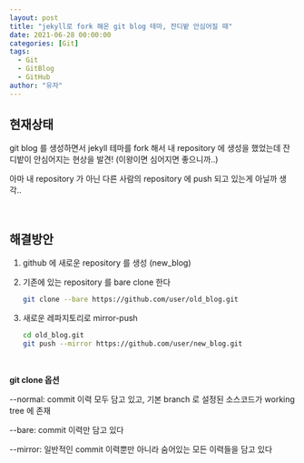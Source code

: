```yaml
---
layout: post
title: "jekyll로 fork 해온 git blog 테마, 잔디밭 안심어질 때"
date: 2021-06-28 00:00:00
categories: [Git]
tags:
  - Git
  - GitBlog
  - GitHub
author: "유자"
---
```


## 현재상태

git blog 를 생성하면서 jekyll 테마를 fork 해서 내 repository 에 생성을 했었는데
 잔디밭이 안심어지는 현상을 발견! (이왕이면 심어지면 좋으니까..)

아마 내 repository 가 아닌 다른 사람의 repository 에 push 되고 있는게 아닐까 생각..

<br>

## 해결방안

1. github 에 새로운 repository 를 생성 (new_blog)
2. 기존에 있는 repository 를 bare clone 한다

    ```bash
    git clone --bare https://github.com/user/old_blog.git
    ```

3. 새로운 레파지토리로 mirror-push

    ```bash
    cd old_blog.git
    git push --mirror https://github.com/user/new_blog.git
    ```

<br>


**git clone 옵션**

--normal: commit 이력 모두 담고 있고, 기본 branch 로 설정된 소스코드가 working tree 에 존재

--bare: commit 이력만 담고 있다

--mirror: 일반적인 commit 이력뿐만 아니라 숨어있는 모든 이력들을 담고 있다
